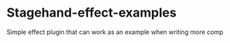 Stagehand-effect-examples
=========================

Simple effect plugin that can work as an example when writing more comp
